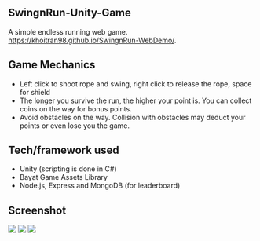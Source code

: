 ## SwingnRun-Unity-Game
A simple endless running web game.
https://khoitran98.github.io/SwingnRun-WebDemo/.

## Game Mechanics
* Left click to shoot rope and swing, right click to release the rope, space for shield
* The longer you survive the run, the higher your point is. You can collect coins on the way for bonus points.
* Avoid obstacles on the way. Collision with obstacles may deduct your points or even lose you the game.

## Tech/framework used
* Unity (scripting is done in C#)
* Bayat Game Assets Library
* Node.js, Express and MongoDB (for leaderboard)

## Screenshot
<img src="https://user-images.githubusercontent.com/32660699/75726603-68c19680-5ca8-11ea-9c45-d449ae9d1182.png"/>
<img src="https://user-images.githubusercontent.com/32660699/75726654-8e4ea000-5ca8-11ea-90aa-112859e57109.png"/>
<img src="https://user-images.githubusercontent.com/32660699/75726659-90186380-5ca8-11ea-9cc6-53f4c8ef3d40.png"/>



